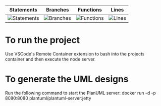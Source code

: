 | Statements                  | Branches                | Functions                 | Lines             |
| --------------------------- | ----------------------- | ------------------------- | ----------------- |
| ![Statements](https://img.shields.io/badge/statements-59.57%25-red.svg) | ![Branches](https://img.shields.io/badge/branches-62.5%25-red.svg) | ![Functions](https://img.shields.io/badge/functions-60%25-red.svg) | ![Lines](https://img.shields.io/badge/lines-59.57%25-red.svg) |


# To run the project
Use VSCode's Remote Container extension to bash into the projects container and then execute the node server.

# To generate the UML designs
Run the following command to start the PlanUML server: 
docker run -d -p 8080:8080 plantuml/plantuml-server:jetty

